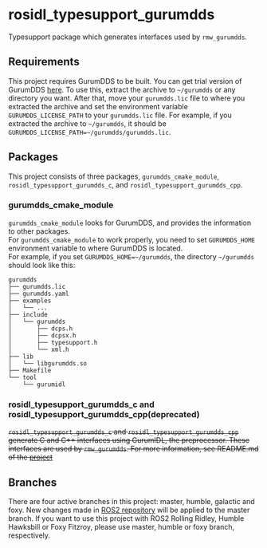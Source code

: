 # rosidl_typesupport_gurumdds
Typesupport package which generates interfaces used by `rmw_gurumdds`.

## Requirements
This project requires GurumDDS to be built. You can get trial version of GurumDDS [here](http://www.gurum.cc/?page_id=2150).
To use this, extract the archive to `~/gurumdds` or any directory you want. After that, move your `gurumdds.lic` file to where you extracted the archive and set the environment variable `GURUMDDS_LICENSE_PATH` to your `gurumdds.lic` file. For example, if you extracted the archive to `~/gurumdds`, it should be `GURUMDDS_LICENSE_PATH=~/gurumdds/gurumdds.lic`.

## Packages
This project consists of three packages, `gurumdds_cmake_module`, `rosidl_typesupport_gurumdds_c`, and `rosidl_typesupport_gurumdds_cpp`.

### gurumdds_cmake_module
`gurumdds_cmake_module` looks for GurumDDS, and provides the information to other packages.  
For `gurumdds_cmake_module` to work properly, you need to set `GURUMDDS_HOME` environment variable to where GurumDDS is located.  
For example, if you set `GURUMDDS_HOME=~/gurumdds`, the directory `~/gurumdds` should look like this:
```
gurumdds
├── gurumdds.lic
├── gurumdds.yaml
├── examples
│   └── ...
├── include
│   └── gurumdds
│       ├── dcps.h
│       ├── dcpsx.h
│       ├── typesupport.h
│       └── xml.h
├── lib
│   └── libgurumdds.so
├── Makefile
└── tool
    └── gurumidl
```

### rosidl_typesupport_gurumdds_c and rosidl_typesupport_gurumdds_cpp(deprecated)
~~`rosidl_typesupport_gurumdds_c` and `rosidl_typesupport_gurumdds_cpp` generate C and C++ interfaces using GurumIDL, the preprocessor. These interfaces are used by `rmw_gurumdds`. For more information, see README.md of the [project](https://github.com/ros2/rmw_gurumdds)~~

## Branches
There are four active branches in this project: master, humble, galactic and foxy.
New changes made in [ROS2 repository](https://github.com/ros2) will be applied to the master branch.
If you want to use this project with ROS2 Rolling Ridley, Humble Hawksbill or Foxy Fitzroy, please use master, humble or foxy branch, respectively.
